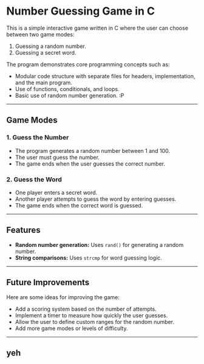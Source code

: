 # Number Guessing Game in C

This is a simple interactive game written in C where the user can choose between two game modes:
1. Guessing a random number.
2. Guessing a secret word.

The program demonstrates core programming concepts such as:
- Modular code structure with separate files for headers, implementation, and the main program.
- Use of functions, conditionals, and loops.
- Basic use of random number generation. :P

---

## Game Modes

### 1. Guess the Number
- The program generates a random number between 1 and 100.
- The user must guess the number.
- The game ends when the user guesses the correct number.

### 2. Guess the Word
- One player enters a secret word.
- Another player attempts to guess the word by entering guesses.
- The game ends when the correct word is guessed.

---

## Features
- **Random number generation:** Uses `rand()` for generating a random number.
- **String comparisons:** Uses `strcmp` for word guessing logic.

---

## Future Improvements
Here are some ideas for improving the game:
- Add a scoring system based on the number of attempts.
- Implement a timer to measure how quickly the user guesses.
- Allow the user to define custom ranges for the random number.
- Add more game modes or levels of difficulty.

---

## yeh
